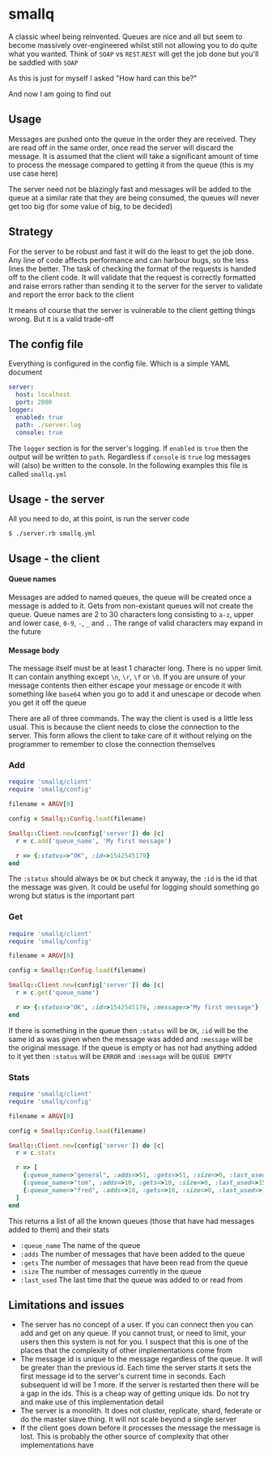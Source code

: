 # smallq

A classic wheel being reinvented. Queues are nice and all but seem to become massively over-engineered whilst still not allowing you to do quite what you wanted. Think of `SOAP` vs `REST`.`REST` will get the job done but you'll be saddled with `SOAP`

As this is just for myself I asked "How hard can this be?"

And now I am going to find out

## Usage

Messages are pushed onto the queue in the order they are received. They are read off in the same order, once read the server will discard the message. It is assumed that the client will take a significant amount of time to process the message compared to getting it from the queue (this is my use case here)

The server need not be blazingly fast and messages will be added to the queue at a similar rate that they are being consumed, the queues will never get too big (for some value of big, to be decided)

## Strategy

For the server to be robust and fast it will do the least to get the job done. Any line of code affects performance and can harbour bugs, so the less lines the better. The task of checking the format of the requests is handed off to the client code. It will validate that the request is correctly formatted and raise errors rather than sending it to the server for the server to validate and report the error back to the client

It means of course that the server is vulnerable to the client getting things wrong. But it is a valid trade-off

## The config file

Everything is configured in the config file. Which is a simple YAML document

```yaml
server:
  host: localhost
  port: 2000
logger:
  enabled: true
  path: ./server.log
  console: true
```

The `logger` section is for the server's logging. If `enabled` is `true` then the output will be written to `path`. Regardless if `console` is `true` log messages will (also) be written to the console. In the following examples this file is called `smallq.yml`

## Usage - the server

All you need to do, at this point, is run the server code

	$ ./server.rb smallq.yml

## Usage - the client
#### Queue names
Messages are added to named queues, the queue will be created once a message is added to it. Gets from non-existant queues will not create the queue. Queue names are 2 to 30 characters long consisting to `a-z`, upper and lower case, `0-9`, `-`, `_` and `.`. The range of valid characters may expand in the future

#### Message body
The message itself must be at least 1 character long. There is no upper limit. It can contain anything except `\n`, `\r`, `\f` or `\0`. If you are unsure of your message contents then either escape your message or encode it with something like `base64` when you go to add it and unescape or decode when you get it off the queue

There are all of three commands. The way the client is used is a little less usual. This is because the client needs to close the connection to the server. This form allows the client to take care of it without relying on the programmer to remember to close the connection themselves

### Add
```ruby
require 'smallq/client'
require 'smallq/config'

filename = ARGV[0]

config = Smallq::Config.load(filename)

Smallq::Client.new(config['server']) do |c|
  r = c.add('queue_name', 'My first message')

  r => {:status=>"OK", :id=>1542545179}
end
```

The `:status` should always be `OK` but check it anyway, the `:id` is the id that the message was given. It could be useful for logging should something go wrong but status is the important part
### Get
```ruby
require 'smallq/client'
require 'smallq/config'

filename = ARGV[0]

config = Smallq::Config.load(filename)

Smallq::Client.new(config['server']) do |c|
  r = c.get('queue_name')

  r => {:status=>"OK", :id=>1542545179, :message=>"My first message"}
end
```
If there is something in the queue then `:status` will be `OK`, `:id` will be the same id as was given when the message was added and `:message` will be the original message. If the queue is empty or has not had anything added to it yet then `:status` will be `ERROR` and `:message` will be `QUEUE EMPTY`
### Stats
```ruby
require 'smallq/client'
require 'smallq/config'

filename = ARGV[0]

config = Smallq::Config.load(filename)

Smallq::Client.new(config['server']) do |c|
  r = c.stats

  r => [
    {:queue_name=>"general", :adds=>51, :gets=>51, :size=>0, :last_used=>1542545655}
    {:queue_name=>"tom", :adds=>10, :gets=>10, :size=>0, :last_used=>1542545651}
    {:queue_name=>"fred", :adds=>10, :gets=>10, :size=>0, :last_used=>1542545655}
  ]
end
```
This returns a list of all the known queues (those that have had messages added to them) and their stats

* `:queue_name` The name of the queue
* `:adds` The number of messages that have been added to the queue
* `:gets` The number of messages that have been read from the queue
* `:size` The number of messages currently in the queue
* `:last_used` The last time that the queue was added to or read from

## Limitations and issues
* The server has no concept of a user. If you can connect then you can add and get on any queue. If you cannot trust, or need to limit, your users then this system is not for you. I suspect that this is one of the places that the complexity of other implementations come from
* The message id is unique to the message regardless of the queue. It will be greater than the previous id. Each time the server starts it sets the first message id to the server's current time in seconds. Each subsequent id will be 1 more. If the server is restarted then there will be a gap in the ids. This is a cheap way of getting unique ids. Do not try and make use of this implementation detail
* The server is a monolith. It does not cluster, replicate, shard, federate or do the master slave thing. It will not scale beyond a single server
* If the client goes down before it processes the message the message is lost. This is probably the other source of complexity that other implementations have
